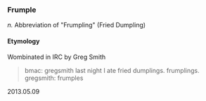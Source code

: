 ### Frumple

*n.* Abbreviation of "Frumpling" (Fried Dumpling)

#### Etymology

Wombinated in IRC by Greg Smith

> bmac: gregsmith last night I ate fried dumplings. frumplings.
> gregsmith: frumples

2013.05.09
